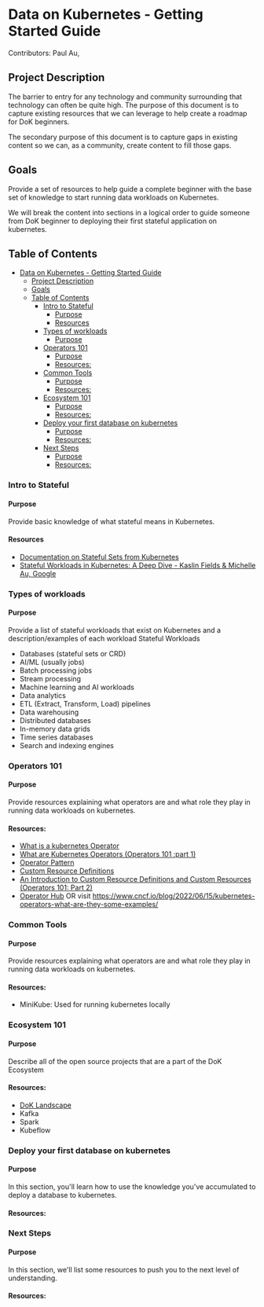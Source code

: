 # Data on Kubernetes - Getting Started Guide

Contributors: Paul Au,

## Project Description

The barrier to entry for any technology and community surrounding that technology can often be quite high. The purpose of this document is to capture existing resources that we can leverage to help create a roadmap for DoK beginners.

The secondary purpose of this document is to capture gaps in existing content so we can, as a community, create content to fill those gaps.

## Goals

Provide a set of resources to help guide a complete beginner with the base set of knowledge to start running data workloads on Kubernetes.

We will break the content into sections in a logical order to guide someone from DoK beginner to deploying their first stateful application on kubernetes.

## Table of Contents

- [Data on Kubernetes - Getting Started Guide](#data-on-kubernetes---getting-started-guide)
  - [Project Description](#project-description)
  - [Goals](#goals)
  - [Table of Contents](#table-of-contents)
    - [Intro to Stateful](#intro-to-stateful)
      - [Purpose](#purpose)
      - [Resources](#resources)
    - [Types of workloads](#types-of-workloads)
      - [Purpose](#purpose-1)
    - [Operators 101](#operators-101)
      - [Purpose](#purpose-2)
      - [Resources:](#resources-1)
    - [Common Tools](#common-tools)
      - [Purpose](#purpose-3)
      - [Resources:](#resources-2)
    - [Ecosystem 101](#ecosystem-101)
      - [Purpose](#purpose-4)
      - [Resources:](#resources-3)
    - [Deploy your first database on kubernetes](#deploy-your-first-database-on-kubernetes)
      - [Purpose](#purpose-5)
      - [Resources:](#resources-4)
    - [Next Steps](#next-steps)
      - [Purpose](#purpose-6)
      - [Resources:](#resources-5)

### Intro to Stateful

#### Purpose

Provide basic knowledge of what stateful means in Kubernetes.

#### Resources

- [Documentation on Stateful Sets from Kubernetes](https://kubernetes.io/docs/tutorials/stateful-application/basic-stateful-set/)
- [Stateful Workloads in Kubernetes: A Deep Dive - Kaslin Fields & Michelle Au, Google](https://youtu.be/688K9UlEbPk?si=BNH7a5JWMlZWtbyU)

### Types of workloads

#### Purpose

Provide a list of stateful workloads that exist on Kubernetes and a description/examples of each workload
Stateful Workloads

- Databases (stateful sets or CRD)
- AI/ML (usually jobs)
- Batch processing jobs
- Stream processing
- Machine learning and AI workloads
- Data analytics
- ETL (Extract, Transform, Load) pipelines
- Data warehousing
- Distributed databases
- In-memory data grids
- Time series databases
- Search and indexing engines


### Operators 101

#### Purpose

Provide resources explaining what operators are and what role they play in running data workloads on kubernetes.

#### Resources:

- [What is a kubernetes Operator](https://www.redhat.com/en/topics/containers/what-is-a-kubernetes-operator)
- [What are Kubernetes Operators (Operators 101 :part 1)](https://sklar.rocks/what-are-kubernetes-operators/)
- [Operator Pattern](https://kubernetes.io/docs/concepts/extend-kubernetes/operator/)
- [Custom Resource Definitions](https://kubernetes.io/docs/concepts/extend-kubernetes/api-extension/custom-resources/)
- [An Introduction to Custom Resource Definitions and Custom Resources (Operators 101: Part 2)](https://sklar.rocks/kubernetes-custom-resource-definitions/)
- [Operator Hub]( https://operatorhub.io/) OR visit
https://www.cncf.io/blog/2022/06/15/kubernetes-operators-what-are-they-some-examples/

### Common Tools

#### Purpose

Provide resources explaining what operators are and what role they play in running data workloads on kubernetes.

#### Resources:

- MiniKube: Used for running kubernetes locally

### Ecosystem 101

#### Purpose

Describe all of the open source projects that are a part of the DoK Ecosystem

#### Resources:

- [DoK Landscape](https://dok.community/landscape/)
- Kafka
- Spark
- Kubeflow

### Deploy your first database on kubernetes

#### Purpose

In this section, you'll learn how to use the knowledge you've accumulated to deploy a database to kubernetes.

#### Resources:

### Next Steps

#### Purpose
In this section, we'll list some resources to push you to the next level of understanding.

#### Resources:
